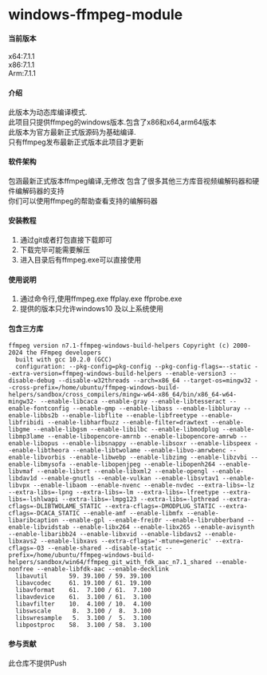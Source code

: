 # windows-ffmpeg-module   

#### 当前版本

x64:7.1.1  
x86:7.1.1  
Arm:7.1.1
 
#### 介绍
此版本为动态库编译模式.  
此项目只提供ffmpeg的windows版本.包含了x86和x64,arm64版本  
此版本为官方最新正式版源码为基础编译.  
只有ffmpeg发布最新正式版本此项目才更新

#### 软件架构
包涵最新正式版本ffmpeg编译,无修改
包含了很多其他三方库音视频编解码器和硬件编解码器的支持  
你们可以使用ffmpeg的帮助查看支持的编解码器  

#### 安装教程

1.  通过git或者打包直接下载即可
2.  下载完毕可能需要解压
3.  进入目录后有ffmpeg.exe可以直接使用

#### 使用说明

1.  通过命令行,使用ffmpeg.exe ffplay.exe ffprobe.exe
2.  提供的版本只允许windows10 及以上系统使用

#### 包含三方库

```
ffmpeg version n7.1-ffmpeg-windows-build-helpers Copyright (c) 2000-2024 the FFmpeg developers
  built with gcc 10.2.0 (GCC)
  configuration: --pkg-config=pkg-config --pkg-config-flags=--static --extra-version=ffmpeg-windows-build-helpers --enable-version3 --disable-debug --disable-w32threads --arch=x86_64 --target-os=mingw32 --cross-prefix=/home/ubuntu/ffmpeg-windows-build-helpers/sandbox/cross_compilers/mingw-w64-x86_64/bin/x86_64-w64-mingw32- --enable-libcaca --enable-gray --enable-libtesseract --enable-fontconfig --enable-gmp --enable-libass --enable-libbluray --enable-libbs2b --enable-libflite --enable-libfreetype --enable-libfribidi --enable-libharfbuzz --enable-filter=drawtext --enable-libgme --enable-libgsm --enable-libilbc --enable-libmodplug --enable-libmp3lame --enable-libopencore-amrnb --enable-libopencore-amrwb --enable-libopus --enable-libsnappy --enable-libsoxr --enable-libspeex --enable-libtheora --enable-libtwolame --enable-libvo-amrwbenc --enable-libvorbis --enable-libwebp --enable-libzimg --enable-libzvbi --enable-libmysofa --enable-libopenjpeg --enable-libopenh264 --enable-libvmaf --enable-libsrt --enable-libxml2 --enable-opengl --enable-libdav1d --enable-gnutls --enable-vulkan --enable-libsvtav1 --enable-libvpx --enable-libaom --enable-nvenc --enable-nvdec --extra-libs=-lz --extra-libs=-lpng --extra-libs=-lm --extra-libs=-lfreetype --extra-libs=-lshlwapi --extra-libs=-lmpg123 --extra-libs=-lpthread --extra-cflags=-DLIBTWOLAME_STATIC --extra-cflags=-DMODPLUG_STATIC --extra-cflags=-DCACA_STATIC --enable-amf --enable-libmfx --enable-libaribcaption --enable-gpl --enable-frei0r --enable-librubberband --enable-libvidstab --enable-libx264 --enable-libx265 --enable-avisynth --enable-libaribb24 --enable-libxvid --enable-libdavs2 --enable-libxavs2 --enable-libxavs --extra-cflags='-mtune=generic' --extra-cflags=-O3 --enable-shared --disable-static --prefix=/home/ubuntu/ffmpeg-windows-build-helpers/sandbox/win64/ffmpeg_git_with_fdk_aac_n7.1_shared --enable-nonfree --enable-libfdk-aac --enable-decklink
  libavutil      59. 39.100 / 59. 39.100
  libavcodec     61. 19.100 / 61. 19.100
  libavformat    61.  7.100 / 61.  7.100
  libavdevice    61.  3.100 / 61.  3.100
  libavfilter    10.  4.100 / 10.  4.100
  libswscale      8.  3.100 /  8.  3.100
  libswresample   5.  3.100 /  5.  3.100
  libpostproc    58.  3.100 / 58.  3.100
```

#### 参与贡献

此仓库不提供Push